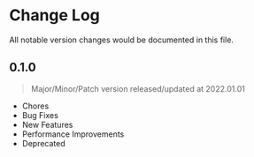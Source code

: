 # Change Log
All notable version changes would be documented in this file.

## 0.1.0
> Major/Minor/Patch version released/updated at 2022.01.01
- Chores
- Bug Fixes
- New Features
- Performance Improvements
- Deprecated
